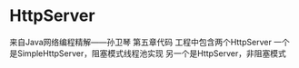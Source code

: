 HttpServer
==========
来自Java网络编程精解——孙卫琴 第五章代码
工程中包含两个HttpServer
一个是SimpleHttpServer，阻塞模式线程池实现
另一个是HttpServer，非阻塞模式

